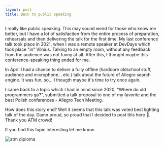 ```yaml
---
layout: post
title: Back to public speaking
---
```


I really like public speaking. This may sound weird for those who know me better, but I have a lot of satisfaction from the entire process of preparation, rehearsals and then delivering the talk for the first time. My last conference talk took place in 2021, when I was a remote speaker at DevDays which took place "in" Vilnius. Talking to an empty room, without any feedback from the audience was not funny at all. After this, I thought maybe this conference-speaking thing ended for me. 

In April I had a chance to deliver a fully offline (hardcore oldschool stuff, audience and microphone... etc.) talk about the future of Allegro search engine. It was fun, so... I thougth maybe it's time to try once again.

I came back to a topic which I had in mind since 2020, “Where do old programmers go?”, submitted a talk proposal to one of my favorite and the best Polish conferences - Allegro Tech Meeting. 

How does this story end? Well it seems that this talk was voted best lighting talk of the day. Damn proud, so proud that I decided to post this here 🙂. Thank you ATM crowd!

If you find this topic interesting let me know.

![atm diploma]({{site.baseurl}}/assets/images/posts/atm-diploma.jpeg)
